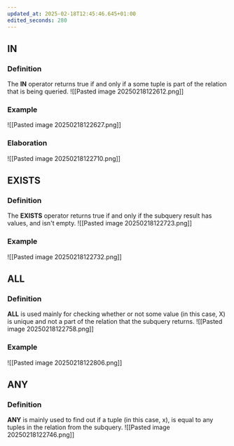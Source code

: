 ```yaml
---
updated_at: 2025-02-18T12:45:46.645+01:00
edited_seconds: 280
---
```

## IN
### Definition
The **IN** operator returns true if and only if a some tuple is part of the relation that is being queried.
![[Pasted image 20250218122612.png]]
### Example
![[Pasted image 20250218122627.png]]
### Elaboration
![[Pasted image 20250218122710.png]]

## EXISTS
### Definition
The **EXISTS** operator returns true if and only if the subquery result has values, and isn't empty.
![[Pasted image 20250218122723.png]]
### Example
![[Pasted image 20250218122732.png]]

## ALL
### Definition
**ALL** is used mainly for checking whether or not some value (in this case, X) is unique and not a part of the relation that the subquery returns.
![[Pasted image 20250218122758.png]]
### Example
![[Pasted image 20250218122806.png]]

## ANY
### Definition
**ANY** is mainly used to find out if a tuple (in this case, x), is equal to any tuples in the relation from the subquery.
![[Pasted image 20250218122746.png]]
